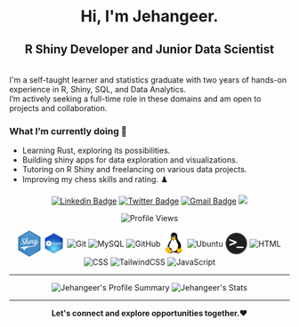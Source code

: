 <h1 align="center">Hi, I'm Jehangeer.</h1>

<h2 align="center"> 
R Shiny Developer and Junior Data Scientist
</h2>

<br>
I'm a self-taught learner and statistics graduate with two years of hands-on experience in R, Shiny, SQL, and Data Analytics. 
<br>
I’m actively seeking a full-time role in these domains and am open to projects and collaboration.

<h3>What I’m currently doing 🚀</h3>

 - Learning Rust, exploring its possibilities.
 - Building shiny apps for data exploration and visualizations.
 - Tutoring on R Shiny and freelancing on various data projects.
 - Improving my chess skills and rating. ♟️



<div align="center">

[![Linkedin Badge](https://img.shields.io/badge/-aswanijehangeer-blue?style=flat-square&logo=Linkedin&logoColor=white&link=https://www.linkedin.com/in/aswanijehangeer/)](https://www.linkedin.com/in/aswanijehangeer/)
[![Twitter Badge](https://img.shields.io/badge/-@_aswanijahangir-1ca0f1?style=flat-square&labelColor=1ca0f1&logo=twitter&logoColor=white&link=https://twitter.com/_aswanijahangir)](https://twitter.com/_aswanijahangir)
[![Gmail Badge](https://img.shields.io/badge/-aswanijehangeer@gmail.com-c14438?style=flat-square&logo=Gmail&logoColor=white&link=mailto:aswanijehangeer@gmail.com)](mailto:aswanijehangeer@gmail.com)
![](https://img.shields.io/badge/website-www.aswanijehangeer.com-blue?link=https%3A%2F%2Faswanijehangeer.com%2F)

![Profile Views](https://komarev.com/ghpvc/?username=aswanijehangeer&label=PROFILE+VIEWS)

 </div>

<div align="center">
<img align="center" alt="RShiny" width="40px" src="images/shiny.png" />
<img align="center" alt="RShiny" width="40px" src="images/rstudio.png" />
<img align="center" alt="Git" width="40px" src="https://user-images.githubusercontent.com/25181517/192108372-f71d70ac-7ae6-4c0d-8395-51d8870c2ef0.png"/>
<img align="center" alt="MySQL" width="40px" src="https://user-images.githubusercontent.com/25181517/183896128-ec99105a-ec1a-4d85-b08b-1aa1620b2046.png" />
<img align="center" alt="GitHub" width="40px" src="https://user-images.githubusercontent.com/25181517/192108374-8da61ba1-99ec-41d7-80b8-fb2f7c0a4948.png"/>
<img align="center" alt="Linux" width="40px" src="images/Linux.png" />
<img align="center" alt="Ubuntu" width="40px" src="https://user-images.githubusercontent.com/25181517/186884153-99edc188-e4aa-4c84-91b0-e2df260ebc33.png" />
<img align="center" alt="Terminal" width="40px" src="https://raw.githubusercontent.com/github/explore/80688e429a7d4ef2fca1e82350fe8e3517d3494d/topics/terminal/terminal.png" />
<img align="center" alt="HTML" width="40px" src="https://user-images.githubusercontent.com/25181517/192158954-f88b5814-d510-4564-b285-dff7d6400dad.png" />
<img align="center" alt="CSS" width="40px" src="https://user-images.githubusercontent.com/25181517/183898674-75a4a1b1-f960-4ea9-abcb-637170a00a75.png"/>
<img align="center" alt="TailwindCSS" width="40px" src="https://user-images.githubusercontent.com/25181517/202896760-337261ed-ee92-4979-84c4-d4b829c7355d.png"/>
<img align="center" alt="JavaScript" width="40px" src="https://user-images.githubusercontent.com/25181517/117447155-6a868a00-af3d-11eb-9cfe-245df15c9f3f.png"/>
</div>


---

<div align="center">
 <img width="400px" src="https://github-profile-summary-cards.vercel.app/api/cards/profile-details?username=aswanijehangeer&theme=transparent" alt="Jehangeer's Profile Summary" />
  <img width="400px" src="https://github-readme-streak-stats.herokuapp.com?user=aswanijehangeer&theme=transparent&hide_border=true&fire=C77800&ring=DD910B" alt="Jehangeer's Stats" />
</div>

---

<div align="center">
  <b>Let's connect and explore opportunities together.❤️</b>
</div>
